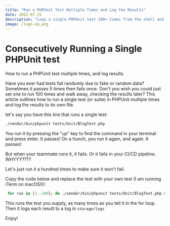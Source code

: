 ```yaml
---
title: "Run a PHPUnit Test Multiple Times and Log the Results"
date: 2022-07-25
description: "Loop a single PHPUnit test 100+ times from the shell and capture flaky failures into a log file for triage."
image: /logo-og.png
---
```

# Consecutively Running a Single PHPUnit test
How to run a PHPUnit test multiple times, and log results.

Have you ever had tests fail randomly due to fake or random data? Sometimes it passes 5 times then fails once. Don't you wish you could just set one to run 100 times and walk away, checking the results later? This article outlines how to run a single test (or suite) in PHPUnit multiple times and log the results to its own file.

let's say you have this line that runs a single test:

```bash
./vendor/bin/phpunit tests/Unit/BlogTest.php
```


You run it by pressing the "up" key to find the command in your terminal and press enter. It passes! On a hunch, you run it again, and again. It passes!

But when your teammate runs it, it fails. Or it fails in your CI/CD pipeline. WHYYY????

Let's just run it a hundred times to make sure it won't fail.

Copy the code below and replace the test with your own test (I am running iTerm on macOSX):

```bash
 for run in {1..100}; do ./vendor/bin/phpunit tests/Unit/BlogTest.php &>> storage/logs/test.log; done
```

This runs the test you supply, as many times as you tell it in the for loop. Then it logs each result to a log in `storage/logs`

Enjoy!
